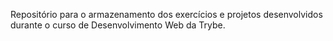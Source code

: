 Repositório para o armazenamento dos exercícios e projetos desenvolvidos durante o curso de Desenvolvimento Web da Trybe.
